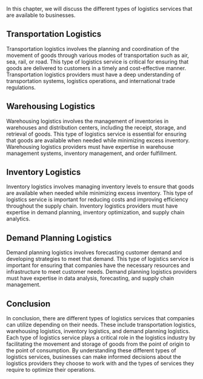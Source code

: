 
In this chapter, we will discuss the different types of logistics services that are available to businesses.

Transportation Logistics
------------------------

Transportation logistics involves the planning and coordination of the movement of goods through various modes of transportation such as air, sea, rail, or road. This type of logistics service is critical for ensuring that goods are delivered to customers in a timely and cost-effective manner. Transportation logistics providers must have a deep understanding of transportation systems, logistics operations, and international trade regulations.

Warehousing Logistics
---------------------

Warehousing logistics involves the management of inventories in warehouses and distribution centers, including the receipt, storage, and retrieval of goods. This type of logistics service is essential for ensuring that goods are available when needed while minimizing excess inventory. Warehousing logistics providers must have expertise in warehouse management systems, inventory management, and order fulfillment.

Inventory Logistics
-------------------

Inventory logistics involves managing inventory levels to ensure that goods are available when needed while minimizing excess inventory. This type of logistics service is important for reducing costs and improving efficiency throughout the supply chain. Inventory logistics providers must have expertise in demand planning, inventory optimization, and supply chain analytics.

Demand Planning Logistics
-------------------------

Demand planning logistics involves forecasting customer demand and developing strategies to meet that demand. This type of logistics service is important for ensuring that companies have the necessary resources and infrastructure to meet customer needs. Demand planning logistics providers must have expertise in data analysis, forecasting, and supply chain management.

Conclusion
----------

In conclusion, there are different types of logistics services that companies can utilize depending on their needs. These include transportation logistics, warehousing logistics, inventory logistics, and demand planning logistics. Each type of logistics service plays a critical role in the logistics industry by facilitating the movement and storage of goods from the point of origin to the point of consumption. By understanding these different types of logistics services, businesses can make informed decisions about the logistics providers they choose to work with and the types of services they require to optimize their operations.
